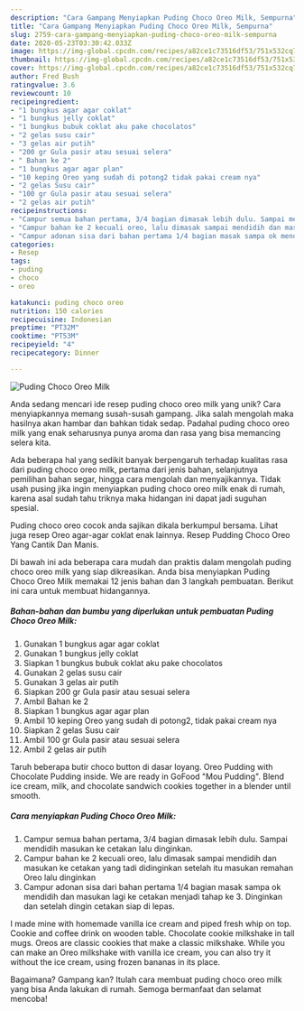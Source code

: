 ```yaml
---
description: "Cara Gampang Menyiapkan Puding Choco Oreo Milk, Sempurna"
title: "Cara Gampang Menyiapkan Puding Choco Oreo Milk, Sempurna"
slug: 2759-cara-gampang-menyiapkan-puding-choco-oreo-milk-sempurna
date: 2020-05-23T03:30:42.033Z
image: https://img-global.cpcdn.com/recipes/a82ce1c73516df53/751x532cq70/puding-choco-oreo-milk-foto-resep-utama.jpg
thumbnail: https://img-global.cpcdn.com/recipes/a82ce1c73516df53/751x532cq70/puding-choco-oreo-milk-foto-resep-utama.jpg
cover: https://img-global.cpcdn.com/recipes/a82ce1c73516df53/751x532cq70/puding-choco-oreo-milk-foto-resep-utama.jpg
author: Fred Bush
ratingvalue: 3.6
reviewcount: 10
recipeingredient:
- "1 bungkus agar agar coklat"
- "1 bungkus jelly coklat"
- "1 bungkus bubuk coklat aku pake chocolatos"
- "2 gelas susu cair"
- "3 gelas air putih"
- "200 gr Gula pasir atau sesuai selera"
- " Bahan ke 2"
- "1 bungkus agar agar plan"
- "10 keping Oreo yang sudah di potong2 tidak pakai cream nya"
- "2 gelas Susu cair"
- "100 gr Gula pasir atau sesuai selera"
- "2 gelas air putih"
recipeinstructions:
- "Campur semua bahan pertama, 3/4 bagian dimasak lebih dulu. Sampai mendidih masukan ke cetakan lalu dinginkan."
- "Campur bahan ke 2 kecuali oreo, lalu dimasak sampai mendidih dan masukan ke cetakan yang tadi didinginkan setelah itu masukan remahan Oreo lalu dinginkan"
- "Campur adonan sisa dari bahan pertama 1/4 bagian masak sampa ok mendidih dan masukan lagi ke cetakan menjadi tahap ke 3. Dinginkan dan setelah dingin cetakan siap di lepas."
categories:
- Resep
tags:
- puding
- choco
- oreo

katakunci: puding choco oreo 
nutrition: 150 calories
recipecuisine: Indonesian
preptime: "PT32M"
cooktime: "PT53M"
recipeyield: "4"
recipecategory: Dinner

---
```



![Puding Choco Oreo Milk](https://img-global.cpcdn.com/recipes/a82ce1c73516df53/751x532cq70/puding-choco-oreo-milk-foto-resep-utama.jpg)

Anda sedang mencari ide resep puding choco oreo milk yang unik? Cara menyiapkannya memang susah-susah gampang. Jika salah mengolah maka hasilnya akan hambar dan bahkan tidak sedap. Padahal puding choco oreo milk yang enak seharusnya punya aroma dan rasa yang bisa memancing selera kita.

Ada beberapa hal yang sedikit banyak berpengaruh terhadap kualitas rasa dari puding choco oreo milk, pertama dari jenis bahan, selanjutnya pemilihan bahan segar, hingga cara mengolah dan menyajikannya. Tidak usah pusing jika ingin menyiapkan puding choco oreo milk enak di rumah, karena asal sudah tahu triknya maka hidangan ini dapat jadi suguhan spesial.

Puding choco oreo cocok anda sajikan dikala berkumpul bersama. Lihat juga resep Oreo agar-agar coklat enak lainnya. Resep Pudding Choco Oreo Yang Cantik Dan Manis.


Di bawah ini ada beberapa cara mudah dan praktis dalam mengolah puding choco oreo milk yang siap dikreasikan. Anda bisa menyiapkan Puding Choco Oreo Milk memakai 12 jenis bahan dan 3 langkah pembuatan. Berikut ini cara untuk membuat hidangannya.

<!--inarticleads1-->

##### Bahan-bahan dan bumbu yang diperlukan untuk pembuatan Puding Choco Oreo Milk:

1. Gunakan 1 bungkus agar agar coklat
1. Gunakan 1 bungkus jelly coklat
1. Siapkan 1 bungkus bubuk coklat aku pake chocolatos
1. Gunakan 2 gelas susu cair
1. Gunakan 3 gelas air putih
1. Siapkan 200 gr Gula pasir atau sesuai selera
1. Ambil  Bahan ke 2
1. Siapkan 1 bungkus agar agar plan
1. Ambil 10 keping Oreo yang sudah di potong2, tidak pakai cream nya
1. Siapkan 2 gelas Susu cair
1. Ambil 100 gr Gula pasir atau sesuai selera
1. Ambil 2 gelas air putih


Taruh beberapa butir choco button di dasar loyang. Oreo Pudding with Chocolate Pudding inside. We are ready in GoFood &#34;Mou Pudding&#34;. Blend ice cream, milk, and chocolate sandwich cookies together in a blender until smooth. 

<!--inarticleads2-->

##### Cara menyiapkan Puding Choco Oreo Milk:

1. Campur semua bahan pertama, 3/4 bagian dimasak lebih dulu. Sampai mendidih masukan ke cetakan lalu dinginkan.
1. Campur bahan ke 2 kecuali oreo, lalu dimasak sampai mendidih dan masukan ke cetakan yang tadi didinginkan setelah itu masukan remahan Oreo lalu dinginkan
1. Campur adonan sisa dari bahan pertama 1/4 bagian masak sampa ok mendidih dan masukan lagi ke cetakan menjadi tahap ke 3. Dinginkan dan setelah dingin cetakan siap di lepas.


I made mine with homemade vanilla ice cream and piped fresh whip on top. Cookie and coffee drink on wooden table. Chocolate cookie milkshake in tall mugs. Oreos are classic cookies that make a classic milkshake. While you can make an Oreo milkshake with vanilla ice cream, you can also try it without the ice cream, using frozen bananas in its place. 

Bagaimana? Gampang kan? Itulah cara membuat puding choco oreo milk yang bisa Anda lakukan di rumah. Semoga bermanfaat dan selamat mencoba!
